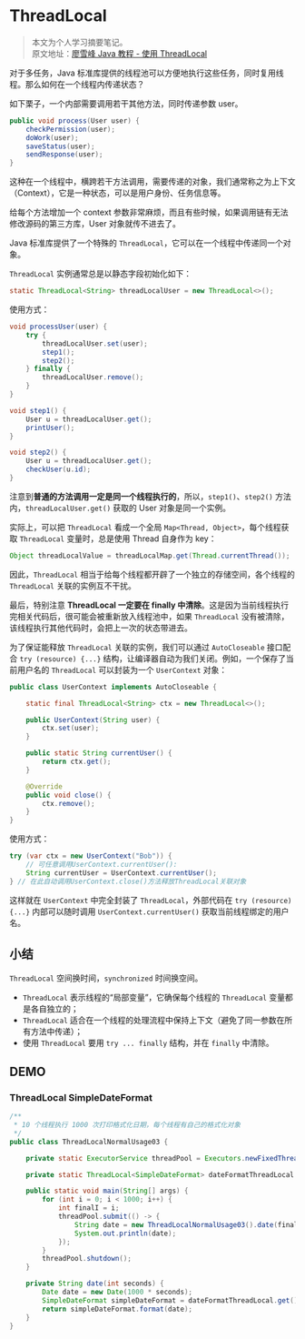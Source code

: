 # ThreadLocal

> 本文为个人学习摘要笔记。  
> 原文地址：[廖雪峰 Java 教程 - 使用 ThreadLocal](https://www.liaoxuefeng.com/wiki/1252599548343744/1306581251653666)

对于多任务，Java 标准库提供的线程池可以方便地执行这些任务，同时复用线程。那么如何在一个线程内传递状态？

如下栗子，一个内部需要调用若干其他方法，同时传递参数 user。

```java
public void process(User user) {
    checkPermission(user);
    doWork(user);
    saveStatus(user);
    sendResponse(user);
}
```

这种在一个线程中，横跨若干方法调用，需要传递的对象，我们通常称之为上下文（Context），它是一种状态，可以是用户身份、任务信息等。

给每个方法增加一个 context 参数非常麻烦，而且有些时候，如果调用链有无法修改源码的第三方库，User 对象就传不进去了。

Java 标准库提供了一个特殊的 `ThreadLocal`，它可以在一个线程中传递同一个对象。

`ThreadLocal` 实例通常总是以静态字段初始化如下：

```java
static ThreadLocal<String> threadLocalUser = new ThreadLocal<>();
```

使用方式：

```java
void processUser(user) {
    try {
        threadLocalUser.set(user);
        step1();
        step2();
    } finally {
        threadLocalUser.remove();
    }
}

void step1() {
    User u = threadLocalUser.get();
    printUser();
}

void step2() {
    User u = threadLocalUser.get();
    checkUser(u.id);
}
```

注意到**普通的方法调用一定是同一个线程执行的**，所以，`step1()`、`step2()` 方法内，`threadLocalUser.get()` 获取的 User 对象是同一个实例。

实际上，可以把 `ThreadLocal` 看成一个全局 `Map<Thread, Object>`，每个线程获取 `ThreadLocal` 变量时，总是使用 Thread 自身作为 key：

```java
Object threadLocalValue = threadLocalMap.get(Thread.currentThread());
```

因此，`ThreadLocal` 相当于给每个线程都开辟了一个独立的存储空间，各个线程的 `ThreadLocal` 关联的实例互不干扰。

最后，特别注意 **ThreadLocal 一定要在 finally 中清除**。这是因为当前线程执行完相关代码后，很可能会被重新放入线程池中，如果 `ThreadLocal` 没有被清除，该线程执行其他代码时，会把上一次的状态带进去。

为了保证能释放 `ThreadLocal` 关联的实例，我们可以通过 `AutoCloseable` 接口配合 `try (resource) {...}` 结构，让编译器自动为我们关闭。例如，一个保存了当前用户名的 `ThreadLocal` 可以封装为一个 `UserContext` 对象：

```java
public class UserContext implements AutoCloseable {

    static final ThreadLocal<String> ctx = new ThreadLocal<>();

    public UserContext(String user) {
        ctx.set(user);
    }

    public static String currentUser() {
        return ctx.get();
    }

    @Override
    public void close() {
        ctx.remove();
    }
}
```

使用方式：

```java
try (var ctx = new UserContext("Bob")) {
    // 可任意调用UserContext.currentUser():
    String currentUser = UserContext.currentUser();
} // 在此自动调用UserContext.close()方法释放ThreadLocal关联对象
```

这样就在 `UserContext` 中完全封装了 `ThreadLocal`，外部代码在 `try (resource) {...}` 内部可以随时调用 `UserContext.currentUser()` 获取当前线程绑定的用户名。

## 小结

`ThreadLocal` 空间换时间，`synchronized` 时间换空间。

- `ThreadLocal` 表示线程的“局部变量”，它确保每个线程的 `ThreadLocal` 变量都是各自独立的；
- `ThreadLocal` 适合在一个线程的处理流程中保持上下文（避免了同一参数在所有方法中传递）；
- 使用 `ThreadLocal` 要用 `try ... finally` 结构，并在 `finally` 中清除。

## DEMO

### ThreadLocal SimpleDateFormat

```java
/**
 * 10 个线程执行 1000 次打印格式化日期，每个线程有自己的格式化对象
 */
public class ThreadLocalNormalUsage03 {

    private static ExecutorService threadPool = Executors.newFixedThreadPool(10);

    private static ThreadLocal<SimpleDateFormat> dateFormatThreadLocal = ThreadLocal.withInitial(() -> new SimpleDateFormat("yyyy-MM-dd HH:mm:ss"));

    public static void main(String[] args) {
        for (int i = 0; i < 1000; i++) {
            int finalI = i;
            threadPool.submit(() -> {
                String date = new ThreadLocalNormalUsage03().date(finalI);
                System.out.println(date);
            });
        }
        threadPool.shutdown();
    }

    private String date(int seconds) {
        Date date = new Date(1000 * seconds);
        SimpleDateFormat simpleDateFormat = dateFormatThreadLocal.get();
        return simpleDateFormat.format(date);
    }
}
```
